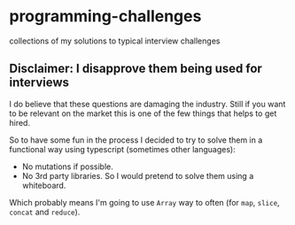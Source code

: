 # programming-challenges
collections of my solutions to typical interview challenges

## Disclaimer: I disapprove them being used for interviews
I do believe that these questions are damaging the industry. Still if you want to be relevant on the market this is one of the few things that helps to get hired.

So to have some fun in the process I decided to try to solve them in a functional way using typescript (sometimes other languages):

* No mutations if possible.
* No 3rd party libraries. So I would pretend to solve them using a whiteboard.

Which probably means I'm going to use `Array` way to often (for `map`, `slice`, `concat` and `reduce`).
